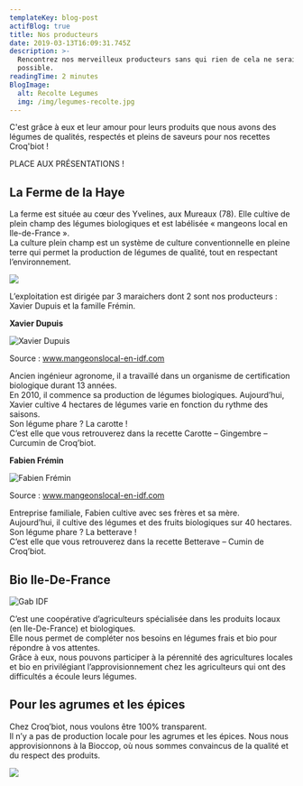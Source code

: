 ```yaml
---
templateKey: blog-post
actifBlog: true
title: Nos producteurs
date: 2019-03-13T16:09:31.745Z
description: >-
  Rencontrez nos merveilleux producteurs sans qui rien de cela ne serait
  possible. 
readingTime: 2 minutes
BlogImage:
  alt: Recolte Legumes
  img: /img/legumes-recolte.jpg
---
```

C'est grâce à eux et leur amour pour leurs produits que nous avons des légumes de qualités, respectés et pleins de saveurs pour nos recettes Croq'biot !

PLACE AUX PRÉSENTATIONS !

## La Ferme de la Haye

La ferme est située au cœur des Yvelines, aux Mureaux (78). Elle cultive de plein champ des légumes biologiques et est labélisée « mangeons local en Ile-de-France ». <br /> La culture plein champ est un système de culture conventionnelle en pleine terre qui permet la production de légumes de qualité, tout en respectant l’environnement.

![](/img/mangeons-locale.jpg)

L’exploitation est dirigée par 3 maraichers dont 2 sont nos producteurs : Xavier Dupuis et la famille Frémin. 



**Xavier Dupuis**



![Xavier Dupuis](/img/xavier-dupuis.jpg "Xavier Dupuis")

<p class="legende"> Source : <a href="/lien"> www.mangeonslocal-en-idf.com</a></p>

Ancien ingénieur agronome, il a travaillé dans un organisme de certification biologique durant 13 années. <br /> En 2010, il commence sa production de légumes biologiques. Aujourd’hui, Xavier cultive 4 hectares de légumes varie en fonction du rythme des saisons.<br /> Son légume phare ? La carotte !<br /> C’est elle que vous retrouverez dans la recette Carotte – Gingembre – Curcumin de Croq’biot.

**Fabien Frémin**



![Fabien Frémin](/img/fabien-fremin.jpg "Fabien Frémin")

<p class="legende"> Source : <a href="/lien"> www.mangeonslocal-en-idf.com</a></p>

Entreprise familiale, Fabien cultive avec ses frères et sa mère. <br /> Aujourd’hui, il cultive des légumes et des fruits biologiques sur 40 hectares. <br /> Son légume phare ? La betterave !<br /> C’est elle que vous retrouverez dans la recette Betterave – Cumin de Croq’biot.

## 



## Bio Ile-De-France

![Gab IDF](/img/gabidf.jpg "Gab IDF")

C’est une coopérative d’agriculteurs spécialisée dans les produits locaux (en Ile-De-France) et biologiques. <br /> Elle nous permet de compléter nos besoins en légumes frais et bio pour répondre à vos attentes. <br /> Grâce à eux, nous pouvons participer à la pérennité des agricultures locales et bio en privilégiant l’approvisionnement chez les agriculteurs qui ont des difficultés a écoule leurs légumes.



## Pour les agrumes et les épices

Chez Croq’biot, nous voulons être 100% transparent. <br /> Il n’y a pas de production locale pour les agrumes et les épices. Nous nous approvisionnons à la Bioccop, où nous sommes convaincus de la qualité et du respect des produits.

![](/img/biocoop-logo.jpg)
